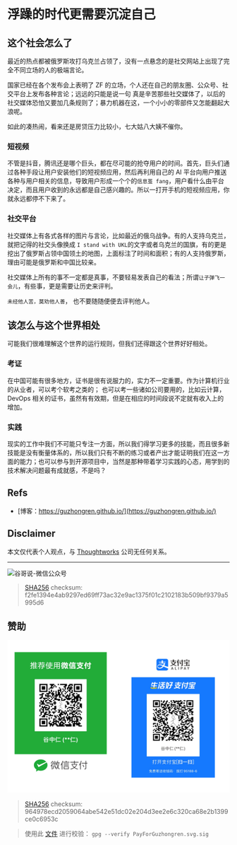 # 浮躁的时代更需要沉淀自己


## 这个社会怎么了

最近的热点都被俄罗斯攻打乌克兰占领了，没有一点悬念的是社交网站上出现了完全不同立场的人的极端言论。

国家已经在各个发布会上表明了 ZF 的立场，个人还在自己的朋友圈、公众号、社交平台上发布各种言论；远远的只能是说一句 真是辛苦那些社交媒体了，以后的社交媒体恐怕又要加几条规则了；暴力机器在这，一个小小的零部件又怎能翻起大浪呢。

如此的凑热闹，看来还是房贷压力比较小，七大姑八大姨不催你。

### 短视频

不管是抖音，腾讯还是哪个巨头，都在尽可能的抢夺用户的时间。首先，巨头们通过各种手段让用户安装他们的短视频应用，然后再利用自己的 AI 平台向用户推送各种与用户相关的信息，导致用户形成一个个的`信息茧 fang`，用户看什么由平台决定，而且用户收到的永远都是自己感兴趣的。所以一打开手机的短视频应用，你就永远都停不下来了。

### 社交平台

社交媒体上有各式各样的图片与言论，比如最近的俄乌战争。有的人支持乌克兰，就把记得的社交头像换成 `I stand with UKL`的文字或者乌克兰的国旗，有的更是挖出了俄罗斯占领中国领土的地图，上面标注了时间和面积；有的人支持俄罗斯，理由可能是俄罗斯和中国比较亲。

社交媒体上所有的事不一定都是真事，不要轻易发表自己的看法；所谓`让子弹飞一会儿`，有些事，更是需要让历史来评判。

`未经他人苦，莫劝他人善`， 也不要随随便便去评判他人。

## 该怎么与这个世界相处

可能我们很难理解这个世界的运行规则，但我们还得跟这个世界好好相处。

### 考证

在中国可能有很多地方，证书是很有说服力的，实力不一定重要。作为计算机行业的从业者，可以考个软考之类的； 也可以考一些诸如公司要用的，比如云计算，DevOps 相关的证书，虽然有有效期，但是在相应的时间段说不定就有收入上的增加。

### 实践

现实的工作中我们不可能只专注一方面，所以我们得学习更多的技能，而且很多新技能是没有衡量体系的，所以我们只有不断的练习或者产出才能证明我们在这一方面的能力；也可以参与到开源项目中，当然是那种带着学习实践的心态，用学到的技术解决问题最有成就感，不是吗？

## Refs

* [博客：https://guzhongren.github.io/](https://guzhongren.github.io/)

## Disclaimer

本文仅代表个人观点，与 [Thoughtworks](https://www.Thoughtworks.com/) 公司无任何关系。

----
![谷哥说-微信公众号](https://cdn.staticaly.com/gh/guzhongren/data-hosting@master/20210819/wechat.ae9zxgscqcg.png)
> [SHA256](https://emn178.github.io/online-tools/sha256_checksum.html) checksum: f2fe1394e4ab9297ed69ff73ac32e9ac1375f01c2102183b509bf9379a5995d6

## 赞助

![PayForGuzhongren](/images/pay/PayForGuzhongren.svg)
> [SHA256](https://emn178.github.io/online-tools/sha256_checksum.html) checksum: 964978ecd2059064abe542e51dc02e204d3ee2e6c320ca68e2b1399ce0c6953c

> 使用此 [文件](https://guzhongren.github.io/images/pay/payforguzhongren.svg.sig) 进行校验： `gpg --verify PayForGuzhongren.svg.sig`

